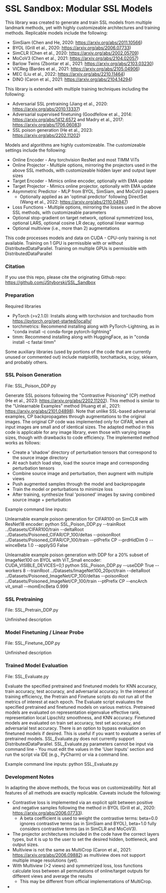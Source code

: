 # SSL Sandbox: Modular SSL Models

This library was created to generate and train SSL models from multiple landmark methods, yet with highly customizeable architectures and training methods. 
Replicable models include the following:
- SimSiam (Chen and He, 2020: https://arxiv.org/abs/2011.10566)
- BYOL (Grill et al., 2020: https://arxiv.org/abs/2006.07733)
- SimCLR (Chen et al., 2020: https://arxiv.org/abs/2002.05709)
- MoCoV3 (Chen et al., 2021: https://arxiv.org/abs/2104.02057)
- Barlow Twins (Zbontar et al., 2021: https://arxiv.org/abs/2103.03230)
- VICReg (Bardes et al., 2021: https://arxiv.org/abs/2105.04906)
- MEC (Liu et al., 2022: https://arxiv.org/abs/2210.11464)
- DINO (Caron et al., 2021: https://arxiv.org/abs/2104.14294)

This library is extended with multiple training techniques including the following:
- Adversarial SSL pretraining (Jiang et al., 2020: https://arxiv.org/abs/2010.13337)
- Adversarial supervised finetuning (Goodfellow et al., 2014: https://arxiv.org/abs/1412.6572 and Madry et al., 2017: https://arxiv.org/abs/1706.06083)
- SSL poison generation (He et al., 2023: https://arxiv.org/abs/2202.11202)

Models and algorithms are highly customizeable. The customizeable settings include the following:
- Online Encoder - Any torchvision ResNet and most TIMM ViTs
- Online Projector - Multiple options, mirroring the projectors used in the above SSL methods, with customizeable hidden layer and output layer sizes
- Target Encoder - Mimics online encoder, optionally with EMA update
- Target Projector - Mimics online projector, optionally with EMA update
- Asymmetric Predictor - MLP from BYOL, SimSiam, and MoCoV3 papers
  - Optionally applied as an 'optimal predictor' following DirectSet (Wang et al., 2022: https://arxiv.org/abs/2110.04947)
- Loss Functions - Multiple options, mirroring the losses used in the above SSL methods, with customizeable parameters
- Optional stop-gradient on target network, optional symmetrized loss, optional LARS, optional cosine LR decay, optional linear warmup
- Optional multiview (i.e., more than 2) augmentations

This code processes models and data on CUDA - CPU-only training is not available.
Training on 1 GPU is permissible with or without DistributedDataParallel. 
Training on multiple GPUs is permissible with DistributedDataParallel

### Citation

If you use this repo, please cite the originating Github repo: 
https://github.com/JStyborski/SSL_Sandbox

### Preparation

Required libraries
- PyTorch (>v2.1.0): Installs along with torchvision and torchaudio from https://pytorch.org/get-started/locally/
- torchmetrics: Recommend installing along with PyTorch-Lightning, as in "conda install -c conda-forge pytorch-lightning"
- timm: Recommend installing along with HuggingFace, as in "conda install -c fastai timm"

Some auxiliary libraries (used by portions of the code that are currently unused or commented out) include matplotlib, torchattacks, scipy, sklearn, and probably others.

### SSL Poison Generation

File: SSL_Poison_DDP.py

Generate SSL poisons following the "Contrastive Poisoning" (CP) method (He et al., 2023: https://arxiv.org/abs/2202.11202).
This method is similar to the "Unlearnable Examples" method (Huang et al., 2021: https://arxiv.org/abs/2101.04898).
Note that unlike SSL-based adversarial examples, CP backpropagates through augmentations to the original images.
The original CP code was implemented only for CIFAR, where all input images are small and of identical sizes.
The adapted method in this code is applicable for any image library, even those with varying image sizes, though with drawbacks to code efficiency.
The implemented method works as follows:
- Create a 'shadow' directory of perturbation tensors that correspond to the source image directory
- At each batch load step, load the source image and corresponding perturbation tensors
- Combine source image and perturbation, then augment with multiple views
- Push augmented samples through the model and backpropagate
- Train the model or perturbations to minimize loss
- After training, synthesize final 'poisoned' images by saving combined source image + perturbation

Example command line inputs:

Unlearnable example poison generation for CIFAR100 on SimCLR with ResNet18 encoder:
python SSL_Poison_DDP.py --trainRoot ../Datasets/CIFAR100/train --deltaRoot ../Datasets/Poisoned_CIFAR/CP_100/deltas --poisonRoot ../Datasets/Poisoned_CIFAR/CP_100/train 
--ptPrefix CP --prdHidDim 0 --winceBeta 1.0 --applySG False

Unlearnable example poison generation with DDP for a 20% subset of ImageNet100 on BYOL with ViT_Small encoder:
CUDA_VISIBLE_DEVICES=0,1 python SSL_Poison_DDP.py --useDDP True --workers 8 --trainRoot ../Datasets/ImageNet100_20pct/train
--deltaRoot ../Datasets/Poisoned_ImageNet/CP_100/deltas --poisonRoot ../Datasets/Poisoned_ImageNet/CP_100/train --ptPrefix CP --encArch vit_small --momEncBeta 0.999

### SSL Pretraining

File: SSL_Pretrain_DDP.py

Unfinished description

### Model Finetuning / Linear Probe

File: SSL_Finetune_DDP.py

Unfinished description

### Trained Model Evaluation

File: SSL_Evaluate.py

Evaluate the specified pretrained and finetuned models for KNN accuracy, train accuracy, test accuracy, and adversarial accuracy.
In the interest of training efficiency, the Pretrain and Finetune scripts do not run all of the metrics of interest at each epoch. 
The Evaluate script evaluates the specified pretrained and finetuned models on various metrics.
Pretrained models are evaluated on representation eigenvalue effective rank, representation local Lipschitz smoothness, and KNN accuracy.
Finetuned models are evaluated on train set accuracy, test set accuracy, and adversarial test accuracy.
There is an option to bypass evaluation on finetuned models if desired. This is useful if you want to evaluate a series of pretrained models.
SSL_Evaluate.py does not currently support DistributedDataParallel.
SSL_Evaluate.py parameters cannot be input via command line - You must edit the values in the 'User Inputs' section and run the script via IDE (e.g., PyCharm) or via a command line.

Example command line inputs:
python SSL_Evaluate.py

### Development Notes

In adapting the above methods, the focus was on customizeability. Not all features of all methods are exactly replicable. Caveats include the following:
- Contrastive loss is implemented via an explicit split between positive and negative samples following the method in BYOL (Grill et al., 2020: https://arxiv.org/abs/2006.07733).
  - A beta coefficient is used to weight the contrastive terms: beta=0.0 ignores contrastive terms (as in SimSiam and BYOL), beta=1.0 fully considers contrastive terms (as in SimCLR and MoCoV3).
- The projector architectures included in the code have the correct layers types, but it is up to the user to set the desired hidden, bottleneck, and output sizes.
- Multiview is not the same as MultiCrop (Caron et al., 2021: https://arxiv.org/abs/2006.09882) as multiview does not support multiple image resolutions (yet).
- With Multiview (>2 views) and symmetrized loss, loss functions calculate loss between all permutations of online/target outputs for different views and average the results
  - This may be different from official implementations of MultiCrop.
- 
